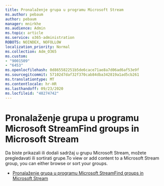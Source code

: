 ```yaml
---
title: Pronalaženje grupa u programu Microsoft Stream
ms.author: pebaum
author: pebaum
manager: mnirkhe
ms.audience: Admin
ms.topic: article
ms.service: o365-administration
ROBOTS: NOINDEX, NOFOLLOW
localization_priority: Normal
ms.collection: Adm_O365
ms.custom:
- "9001509"
- "6453"
ms.openlocfilehash: 0d865582251b5de6cace71ae8a7d06ad6af53e9f
ms.sourcegitcommit: 57102d7daf32f370cab84dba342819a1ad5cb261
ms.translationtype: MT
ms.contentlocale: hr-HR
ms.lasthandoff: 09/23/2020
ms.locfileid: "48274742"
---
```

# <a name="find-groups-in-microsoft-stream"></a><span data-ttu-id="ddaaf-102">Pronalaženje grupa u programu Microsoft Stream</span><span class="sxs-lookup"><span data-stu-id="ddaaf-102">Find groups in Microsoft Stream</span></span>

<span data-ttu-id="ddaaf-103">Da biste prikazali ili dodali sadržaj u grupu Microsoft Stream, možete pregledavati ili sortirati grupe.</span><span class="sxs-lookup"><span data-stu-id="ddaaf-103">To view or add content to a Microsoft Stream group, you can either browse or sort your groups.</span></span>  

- [<span data-ttu-id="ddaaf-104">Pronalaženje grupa u programu Microsoft Stream</span><span class="sxs-lookup"><span data-stu-id="ddaaf-104">Find groups in Microsoft Stream</span></span>](https://docs.microsoft.com/stream/portal-browse-filter-groups)
